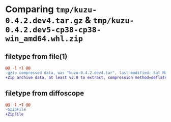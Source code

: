 # Comparing `tmp/kuzu-0.4.2.dev4.tar.gz` & `tmp/kuzu-0.4.2.dev5-cp38-cp38-win_amd64.whl.zip`

## filetype from file(1)

```diff
@@ -1 +1 @@
-gzip compressed data, was "kuzu-0.4.2.dev4.tar", last modified: Sat May 11 08:04:10 2024, max compression
+Zip archive data, at least v2.0 to extract, compression method=deflate
```

## filetype from diffoscope

```diff
@@ -1 +1 @@
-GzipFile
+ZipFile
```

